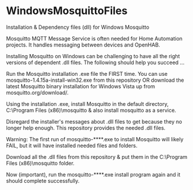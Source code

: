 # WindowsMosquittoFiles
Installation & Dependency files (dll) for Windows Mosquitto

Mosquitto MQTT Message Service is often needed for Home Automation projects.
 It handles messaging between devices and OpenHAB.

 Installing Mosquitto on Windows can be challenging to have all the right versions of dependent .dll files.
             The following should help you succeed ...
 
   Run the Mosquitto installation .exe file the FIRST time.
 You can use mosquitto-1.4.15a-install-win32.exe from this repository OR
   download the latest Mosquitto binary installation for Windows Vista up
           from mosquitto.org/download/.

Using the installation .exe, install Mosquitto in the default directory, C:\Program Files (x86)\mosquitto
    & also install mosquitto as a service.

Disregard the installer's messages about .dll files to get because they no longer help enough.
    This repository provides the needed .dll files.

 Warning: The first run of mosquitto-****.exe to install Mosquitto will likely FAIL, 
     but it will have installed needed files and folders.

Download all the .dll files from this repository & put them in the C:\Program Files (x86)\mosquitto folder.

Now (important), run the mosquitto-****.exe install program again
    and it should complete successfully.
